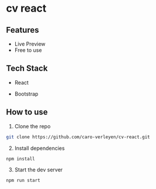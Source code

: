 
# cv react


## Features
- Live Preview
- Free to use

## Tech Stack
- React

- Bootstrap


## How to use
1. Clone the repo
``` bash
git clone https://github.com/caro-verleyen/cv-react.git
```

2. Install dependencies
``` bash
npm install
```

3. Start the dev server
``` bash
npm run start
```



  
